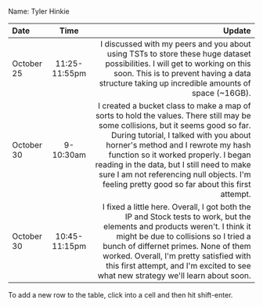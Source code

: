 Name: Tyler Hinkie

| Date       |     Time      |                                                                                                                                                                                                                                                                                                                                                                                                  Update |
|:-----------|:-------------:|--------------------------------------------------------------------------------------------------------------------------------------------------------------------------------------------------------------------------------------------------------------------------------------------------------------------------------------------------------------------------------------------------------:|
| October 25 | 11:25-11:55pm |                                                                                                                                                                             I discussed with my peers and you about using TSTs to store these huge dataset possibilities. I will get to working on this soon. This is to prevent having a data structure taking up incredible amounts of space (~16GB). |
| October 30 |   9-10:30am   | I created a bucket class to make a map of sorts to hold the values. There still may be some collisions, but it seems good so far. During tutorial, I talked with you about horner's method and I rewrote my hash function so it worked properly. I began reading in the data, but I still need to make sure I am not referencing null objects. I'm feeling pretty good so far about this first attempt. |
| October 30 | 10:45-11:15pm |                                                            I fixed a little here. Overall, I got both the IP and Stock tests to work, but the elements and products weren't. I think it might be due to collisions so I tried a bunch of differnet primes. None of them worked. Overall, I'm pretty satisfied with this first attempt, and I'm excited to see what new strategy we'll learn about soon. |


To add a new row to the table, click into a cell and then hit shift-enter.